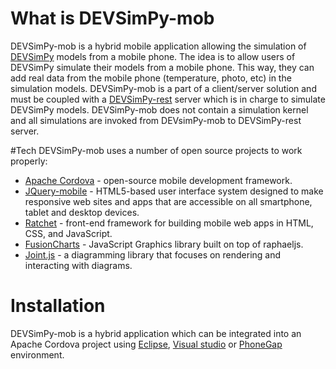 # What is DEVSimPy-mob
DEVSimPy-mob is a hybrid mobile application allowing the simulation of [DEVSimPy](capocchi/DEVSimPy.md) models from a mobile phone.
The idea is to allow users of DEVSimPy simulate their models from a mobile phone. This way, they can add real data from the mobile phone (temperature, photo, etc) in the simulation models.
DEVSimPy-mob is a part of a client/server solution and must be coupled with a [DEVSimPy-rest](capocchi/DEVSimPy_rest) server which is in charge to simulate DEVSimPy models. DEVSimPy-mob does not contain a simulation kernel and all simulations are invoked from DEVsimPy-mob to DEVSimPy-rest server.

#Tech
DEVSimPy-mob uses a number of open source projects to work properly:
* [Apache Cordova](https://cordova.apache.org/) - open-source mobile development framework.
* [JQuery-mobile](https://jquerymobile.com/) - HTML5-based user interface system designed to make responsive web sites and apps that are accessible on all smartphone, tablet and desktop devices.
* [Ratchet](http://goratchet.com/) - front-end framework for building mobile web apps in HTML, CSS, and JavaScript. 
* [FusionCharts](http://www.fusioncharts.com/) - JavaScript Graphics library built on top of raphaeljs.
* [Joint.js](http://jointjs.com/) - a diagramming library that focuses on rendering and interacting with diagrams.

# Installation
DEVSimPy-mob is a hybrid application which can be integrated into an Apache Cordova project using [Eclipse](https://eclipse.org/), [Visual studio](https://www.visualstudio.com/fr-fr/features/cordova-vs.aspx) or [PhoneGap](http://phonegap.com/) environment.
